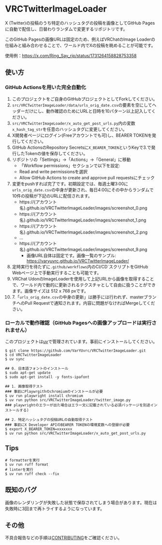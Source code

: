 # VRCTwitterImageLoader

X (Twitter)の投稿のうち特定のハッシュタグの投稿を画像としてGitHub Pagesに自動で配信し、日替わりランダムで変更するリポジトリです。

このGitHub Pagesの画像URLは固定のため、例えばVRChatのImage Loaderの仕組みと組み合わせることで、ワールド内でXの投稿を眺めることが可能です。

使用例：https://x.com/Ring_Say_rip/status/1731264158828753358

## 使い方

### GitHub Actionsを用いた完全自動化
1. このプロジェクトをご自身のGitHubプロジェクトとしてForkしてください。
1. `src/VRCTwitterImageLoader/data/urls_orig_date.csv`の要素を空にしてヘッダーだけにし、動作確認のためにURLと日時を10パターン以上記入してください。
1. `src/VRCTwitterImageLoader/x_auto_get_post_urls.py`内の変数`x_hash_tag_str`を任意のハッシュタグに変更してください。
1. X開発者ページにログイン(Freeアカウントでも可)し、BEARER TOKENを発行してください。
1. GitHub ActionsのRepository Secretsに`X_BEARER_TOKEN`というKeyで3.で発行したTokenの値を保存してください。
1. リポジトリの「Settings」→「Actions」→「General」に移動
    - 「Workflow permissions」セクションで以下を設定:
    - Read and write permissionsを選択
    - Allow GitHub Actions to create and approve pull requestsにチェック
1. 変更をpushすれば完了です。初期設定では、毎週土曜3:00に`urls_orig_date.csv`の中身が更新され、毎日4:00にその中からランダムで10件の投稿が下記のURLに配信されます。
    - https://{アカウント名}.github.io/VRCTwitterImageLoader/images/screenshot_0.png
    - https://{アカウント名}.github.io/VRCTwitterImageLoader/images/screenshot_1.png
    - https://{アカウント名}.github.io/VRCTwitterImageLoader/images/screenshot_2.png
    - ...
    - https://{アカウント名}.github.io/VRCTwitterImageLoader/images/screenshot_9.png
        - 画像URL自体は固定です。画像一覧のサンプル: https://varyuvrc.github.io/VRCTwitterImageLoader/
1. 定時実行を待たずに`.github/workflows`内のCI/CD`スクリプトをGitHub Webページ上で手動実行することも可能です。
1. VRChat UdonのImageLoaderを使用して上記URLから画像を取得することで、ワールド内で動的に更新されるテクスチャとして自由に扱うことができます。画像サイズは 512 x 768 pxです。
1. 7.「`urls_orig_date.csv`の中身の更新」は勝手には行われず、masterブランチへのPull Requestで通知されます。内容に問題がなければMergeしてください。

### ローカルで動作確認（GitHub Pagesへの画像アップロードは実行されません）
このプロジェクトは[uv](https://docs.astral.sh/uv/)で管理されています。事前にインストールしてください。

```shell
$ git clone https://github.com/VarYUvrc/VRCTwitterImageLoader.git
$ cd VRCTwitterImageLoader
$ uv sync

## 0. 日本語フォントのインストール
$ sudo apt-get update
$ sudo apt-get install -y fonts-ipafont

## 1. 画像取得テスト
### 事前にPlaywrgithのchromiumのインストールが必要
$ uv run playwright install chromium
$ uv run python src/VRCTwitterImageLoader/twitter_image.py
### playwrightのエラーが出た場合はエラー文に記載されている必須パッケージを別途インストールする)

## 2. 特定ハッシュタグの投稿URLの自動取得テスト
### 事前にX Developer APIのBEARER TOKENの環境変数への登録が必要
$ export X_BEARER_TOKEN=xxxxxxx
$ uv run python src/VRCTwitterImageLoader/x_auto_get_post_urls.py
```

## Tips
```shell
# formatterを実行
$ uv run ruff format
# linterを実行
$ uv run ruff check --fix
```

## 既知のバグ
画像のレンダリングが失敗した状態で保存されてしまう場合があります。現在は失敗時に3回まで再トライするようになっています。

## その他
不具合報告などの手順は[CONTRIBUTING](CONTRIBUTING.md)をご確認ください。
